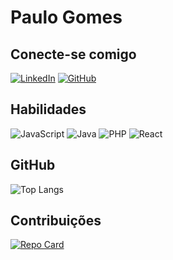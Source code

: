 # Paulo Gomes

## Conecte-se comigo
[![LinkedIn](https://img.shields.io/badge/LinkedIn-0077B5?style=for-the-badge&logo=linkedin&logoColor=white)](https://www.linkedin.com/in/paulo-gomes-29281818b/)
[![GitHub](https://img.shields.io/badge/GitHub-100000?style=for-the-badge&logo=github&logoColor=white)](https://github.com/paulogomesdev)

## Habilidades
![JavaScript](https://img.shields.io/badge/JavaScript-F7DF1E?style=for-the-badge&logo=javascript&logoColor=black) ![Java](https://img.shields.io/badge/java-%23ED8B00.svg?style=for-the-badge&logo=openjdk&logoColor=white) ![PHP](https://img.shields.io/badge/PHP-777BB4?style=for-the-badge&logo=php&logoColor=white) ![React](https://img.shields.io/badge/React-20232A?style=for-the-badge&logo=react&logoColor=61DAFB)
## GitHub
![Top Langs](https://github-readme-stats-git-masterrstaa-rickstaa.vercel.app/api/top-langs/?username=paulogomesdev&layout=compact&bg_color=000&border_color=30A3DC&title_color=E94D5F&text_color=FFF&hide_title=true)

## Contribuições
[![Repo Card](https://github-readme-stats.vercel.app/api/pin/?username=paulogomesdev&repo=dio-lab-open-source&bg_color=000&border_color=30A3DC&show_icons=true&icon_color=30A3DC&title_color=E94D5F&text_color=FFF)](https://github.com/paulogomesdev/dio-lab-open-source)

